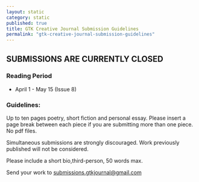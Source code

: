 ```yaml
---
layout: static
category: static
published: true
title: GTK Creative Journal Submission Guidelines
permalink: "gtk-creative-journal-submission-guidelines"
---
```




## SUBMISSIONS ARE CURRENTLY CLOSED

### Reading Period

* April 1 - May 15 (Issue 8)

### Guidelines:

Up to ten pages poetry, short fiction and personal essay. Please insert a page break between each piece if you are submitting more than one piece. No pdf files.

Simultaneous submissions are strongly discouraged. Work previously published will not be considered.

Please include a short bio,third-person, 50 words max.

Send your work to submissions.gtkjournal@gmail.com
